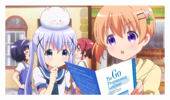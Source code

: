 ![alt text](https://github.com/saisrikark/saisrikark/blob/main/images/Kokoa_Hoto_And_Chino_Kafuu_Reading_The_Go_Programming_Language.png?raw=true)


